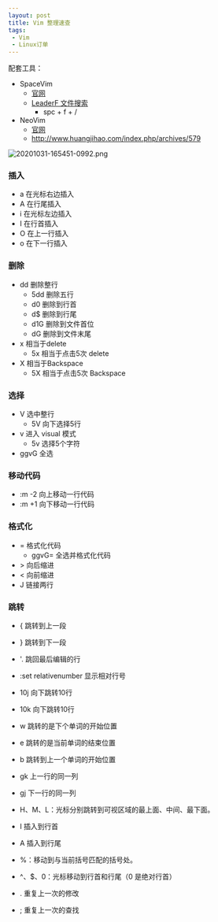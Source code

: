 ```yaml
---
layout: post
title: Vim 整理速查
tags: 
 - Vim
 - Linux订单
---
```




配套工具：

* SpaceVim
  * [官网](https://spacevim.org/cn/documentation/)
  * [LeaderF 文件搜索](https://www.jianshu.com/p/8bc8dcaa084a)
    * spc + f + /
* NeoVim
  * [官网](https://neovim.io/)
  * http://www.huangjihao.com/index.php/archives/579

![20201031-165451-0992.png](https://gitee.com/brymg/images/raw/master/blog/20201031-165451-0992.png)



### 插入

* a 在光标右边插入
* A 在行尾插入
* i 在光标左边插入
* I 在行首插入
* O 在上一行插入
* o 在下一行插入

### 删除

* dd 删除整行
  * 5dd 删除五行
  * d0 删除到行首
  * d$ 删除到行尾
  * d1G 删除到文件首位
  * dG 删除到文件末尾
* x 相当于delete
  * 5x 相当于点击5次 delete
* X 相当于Backspace
  * 5X 相当于点击5次 Backspace

### 选择

* V 选中整行
  * 5V 向下选择5行
* v 进入 visual 模式
  * 5v 选择5个字符
* ggvG 全选


### 移动代码

* :m -2 向上移动一行代码
* :m +1 向下移动一行代码

### 格式化

* =  格式化代码
  * ggvG= 全选并格式化代码
* \>  向后缩进
* < 向前缩进
* J 链接两行

### 跳转

* {  跳转到上一段
* }  跳转到下一段
* '.  跳回最后编辑的行

* :set relativenumber 显示相对行号
* 10j 向下跳转10行
* 10k 向下跳转10行

* w 跳转的是下个单词的开始位置
* e 跳转的是当前单词的结束位置
* b 跳转到上一个单词的开始位置

* gk 上一行的同一列
* gj 下一行的同一列

* H、M、L：光标分别跳转到可视区域的最上面、中间、最下面。

* I 插入到行首
* A 插入到行尾

* %：移动到与当前括号匹配的括号处。

* ^、$、0：光标移动到行首和行尾（0 是绝对行首）

* . 重复上一次的修改
* ; 重复上一次的查找
